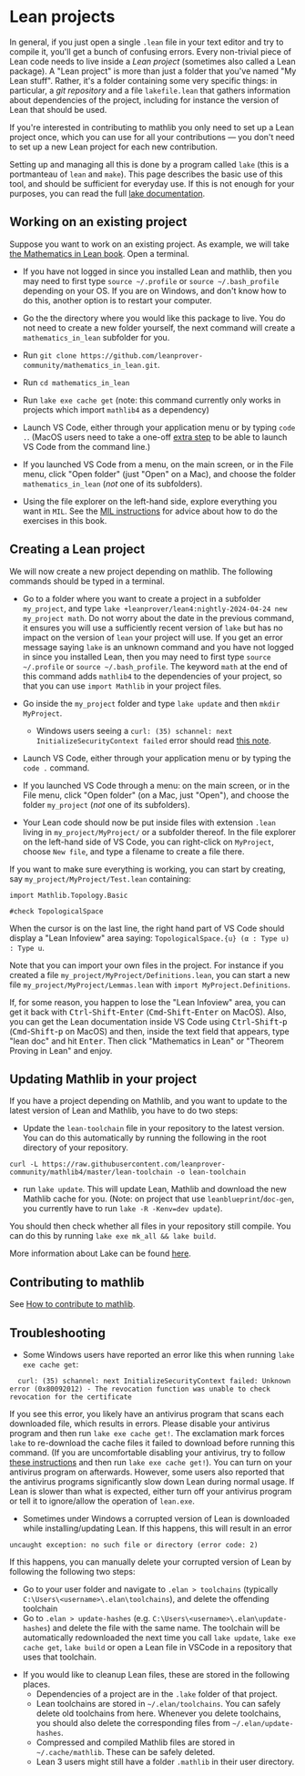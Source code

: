 # Lean projects

In general, if you just open a single `.lean` file in your text editor
and try to compile it, you'll get a bunch of confusing errors.
Every non-trivial piece of Lean code needs to live inside a *Lean project*
(sometimes also called a Lean package).
A "Lean project" is more than just a folder that you've named "My Lean stuff".
Rather, it's a folder containing some very specific things:
in particular, a *git repository* and a file
`lakefile.lean` that gathers information about dependencies of the
project, including for instance the version of Lean that should be used.

If you're interested in contributing to mathlib you only need to set up
a Lean project once, which you can use for all your contributions —
you don't need to set up a new Lean project for each new contribution.

Setting up and managing all this is done by a program called `lake` (this is
a portmanteau of `lean` and `make`).
This page describes the basic use of this tool, and should be sufficient
for everyday use.
If this is not enough for your purposes, you can read the
full [lake documentation](https://github.com/leanprover/lake/blob/master/README.md).

## Working on an existing project

Suppose you want to work on an existing project. As example, we will take
[the Mathematics in Lean book](https://github.com/leanprover-community/mathematics_in_lean).
Open a terminal.

* If you have not logged in since you installed Lean and mathlib, then
  you may need to first type `source ~/.profile` or
  `source ~/.bash_profile` depending on your OS.
  If you are on Windows, and don't know how to do this, another option is to restart your computer.

* Go the the directory where you would like this package to live. You do not need to create a new folder yourself, the next command will create a `mathematics_in_lean` subfolder for you.

* Run `git clone https://github.com/leanprover-community/mathematics_in_lean.git`.

* Run `cd mathematics_in_lean`

* Run `lake exe cache get` (note: this command currently only works in projects which import `mathlib4` as a dependency)

* Launch VS Code, either through your application menu or by typing
  `code .`. (MacOS users need to take a one-off
  [extra step](https://code.visualstudio.com/docs/setup/mac#_launching-from-the-command-line)
   to be able to launch VS Code from the command line.)

* If you launched VS Code from a menu, on the main screen, or in the File menu,
  click "Open folder" (just "Open" on a Mac), and choose the folder
  `mathematics_in_lean` (*not* one of its subfolders).

* Using the file explorer on the left-hand side, explore everything you
  want in `MIL`.
  See the [MIL instructions](https://github.com/leanprover-community/mathematics_in_lean/blob/master/README.md)
  for advice about how to do the exercises in this book.

## Creating a Lean project

We will now create a new project depending on mathlib. The following
commands should be typed in a terminal.

* Go to a folder where you want to create a project in a subfolder
  `my_project`, and type `lake +leanprover/lean4:nightly-2024-04-24 new my_project math`. Do not worry about the date in the previous command, it ensures you will use a sufficiently recent version of `lake` but has no impact on the version of `lean` your project will use. If you get an
  error message saying `lake` is an unknown command and
  you have not logged in since you installed Lean, then
  you may need to first type `source ~/.profile` or `source ~/.bash_profile`.
The keyword `math` at the end of this command adds `mathlib4` to the dependencies of your project, so that you can use `import Mathlib` in your project files.

* Go inside the `my_project` folder and type `lake update` and then `mkdir MyProject`.
  * Windows users seeing a `curl: (35) schannel: next InitializeSecurityContext failed` error should read [this note](#troubleshooting).

* Launch VS Code, either through your application menu or by typing
  the `code .` command.

* If you launched VS Code through a menu: on the main screen, or in the
  File menu, click "Open folder" (on a Mac, just "Open"), and
  choose the folder `my_project` (*not* one of its subfolders).

* Your Lean code should now be put inside files with extension `.lean`
  living in `my_project/MyProject/` or a subfolder thereof. In the file explorer
  on the left-hand side of VS Code, you can right-click on `MyProject`, choose
  `New file`, and type a filename to create a file there.

If you want to make sure everything is working, you can start by
creating, say `my_project/MyProject/Test.lean` containing:
```lean
import Mathlib.Topology.Basic

#check TopologicalSpace
```
When the cursor is on the last line, the right hand part of VS Code
should display a "Lean Infoview" area saying:
`TopologicalSpace.{u} (α : Type u) : Type u`.

Note that you can import your own files in the project. For instance if you created a
file `my_project/MyProject/Definitions.lean`, you can start a new file
`my_project/MyProject/Lemmas.lean` with `import MyProject.Definitions`.

If, for some reason, you happen to lose the "Lean Infoview" area, you
can get it back with <kbd>Ctrl</kbd>-<kbd>Shift</kbd>-<kbd>Enter</kbd>
(<kbd>Cmd</kbd>-<kbd>Shift</kbd>-<kbd>Enter</kbd> on MacOS).
Also, you can get the Lean documentation inside VS Code using
<kbd>Ctrl</kbd>-<kbd>Shift</kbd>-<kbd>p</kbd>
(<kbd>Cmd</kbd>-<kbd>Shift</kbd>-<kbd>p</kbd> on MacOS) and then,
inside the text field that appears, type "lean doc" and hit <kbd>Enter</kbd>.
Then click "Mathematics in Lean" or "Theorem Proving in Lean" and enjoy.

## Updating Mathlib in your project

If you have a project depending on Mathlib, and you want to update to the latest version of Lean and Mathlib, you have to do two steps:
* Update the `lean-toolchain` file in your repository to the latest version. You can do this automatically by running the following in the root directory of your repository.
```
curl -L https://raw.githubusercontent.com/leanprover-community/mathlib4/master/lean-toolchain -o lean-toolchain
```
* run `lake update`. This will update Lean, Mathlib and download the new Mathlib cache for you. (Note: on project that use `leanblueprint`/`doc-gen`, you currently have to run `lake -R -Kenv=dev update`).

You should then check whether all files in your repository still compile.
You can do this by running `lake exe mk_all && lake build`.

More information about Lake can be found [here](https://github.com/leanprover/lean4/tree/master/src/lake).

## Contributing to mathlib

See [How to contribute to mathlib](https://leanprover-community.github.io/contribute/index.html).

## Troubleshooting

* Some Windows users have reported an error like this when running `lake exe cache get`:

```
  curl: (35) schannel: next InitializeSecurityContext failed: Unknown error (0x80092012) - The revocation function was unable to check revocation for the certificate
```

If you see this error, you likely have an antivirus program that scans each downloaded file, which results in errors.
Please disable your antivirus program and then run `lake exe cache get!`.
The exclamation mark forces `lake` to re-download the cache files it failed to download before running this command.
(If you are uncomfortable disabling your antivirus, try to follow [these instructions](https://leanprover.zulipchat.com/#narrow/stream/287929-mathlib4/topic/lake.20exe.20cache.20get.20errors/near/389019448)
and then run `lake exe cache get!`).
You can turn on your antivirus program on afterwards.
However, some users also reported that the antivirus programs significantly slow down Lean during normal usage.
If Lean is slower than what is expected, either turn off your antivirus program or tell it to ignore/allow the operation of `lean.exe`.

* Sometimes under Windows a corrupted version of Lean is downloaded while installing/updating Lean. If this happens, this will result in an error
```
uncaught exception: no such file or directory (error code: 2)
```
If this happens, you can manually delete your corrupted version of Lean by following the following two steps:
  - Go to your user folder and navigate to `.elan > toolchains` (typically `C:\Users\<username>\.elan\toolchains`), and delete the offending toolchain
  - Go to `.elan > update-hashes` (e.g. `C:\Users\<username>\.elan\update-hashes`) and delete the file with the same name.
The toolchain will be automatically redownloaded the next time you call `lake update`, `lake exe cache get`, `lake build` or open a Lean file in VSCode in a repository that uses that toolchain.

* If you would like to cleanup Lean files, these are stored in the following places.
  - Dependencies of a project are in the `.lake` folder of that project.
  - Lean toolchains are stored in `~/.elan/toolchains`. You can safely delete old toolchains from here. Whenever you delete toolchains, you should also delete the corresponding files from `~/.elan/update-hashes`.
  - Compressed and compiled Mathlib files are stored in `~/.cache/mathlib`. These can be safely deleted.
  - Lean 3 users might still have a folder `.mathlib` in their user directory.
